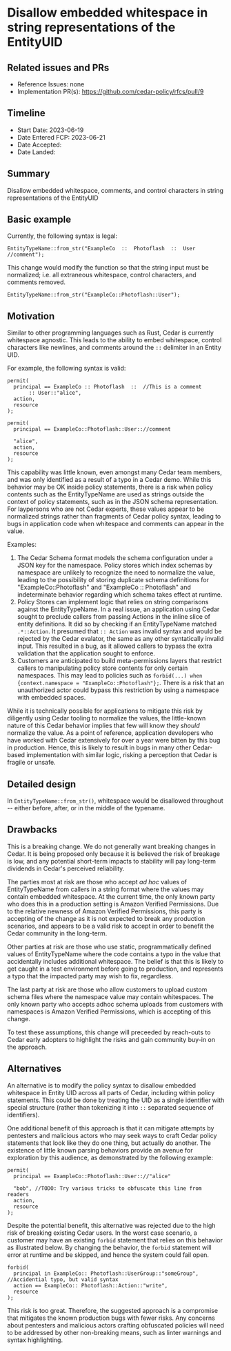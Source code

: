 # Disallow embedded whitespace in string representations of the EntityUID

## Related issues and PRs

- Reference Issues: none
- Implementation PR(s): https://github.com/cedar-policy/rfcs/pull/9

## Timeline

- Start Date: 2023-06-19 
- Date Entered FCP: 2023-06-21
- Date Accepted:
- Date Landed:

## Summary

Disallow embedded whitespace, comments, and control characters in string representations of the EntityUID

## Basic example
Currently, the following syntax is legal:
```
EntityTypeName::from_str("ExampleCo  ::  Photoflash  ::  User  //comment");
```
This change would modify the function so that the string input must be normalized; i.e. all extraneous whitespace, control characters, and comments removed.
```
EntityTypeName::from_str("ExampleCo::Photoflash::User");
```

## Motivation
Similar to other programming languages such as Rust, Cedar is currently whitespace agnostic. This leads to the ability to embed whitespace, control characters like newlines, and comments around the `::` delimiter in an Entity UID.

For example, the following syntax is valid:
```
permit( 
  principal == ExampleCo :: Photoflash  ::  //This is a comment
       :: User::"alice",
  action,
  resource
);

permit( 
  principal == ExampleCo::Photoflash::User:://comment

  "alice",
  action,
  resource
);
```

This capability was little known, even amongst many Cedar team members, and was only identified as a result of a typo in a Cedar demo. While this behavior may be OK inside policy statements, there is a risk when policy contents such as the EntityTypeName are used as strings outside the context of policy statements, such as in the JSON schema representation. For laypersons who are not Cedar experts, these values appear to be normalized strings rather than fragments of Cedar policy syntax, leading to bugs in application code when whitespace and comments can appear in the value.

Examples:
1. The Cedar Schema format models the schema configuration under a JSON key for the namespace. Policy stores which index schemas by namespace are unlikely to recognize the need to normalize the value, leading to the possibility of storing duplicate schema definitions for "ExampleCo::Photoflash" and "ExampleCo  ::  Photoflash" and indeterminate behavior regarding which schema takes effect at runtime.
2. Policy Stores can implement logic that relies on string comparisons against the EntityTypeName. In a real issue, an application using Cedar sought to preclude callers from passing Actions in the inline slice of entity definitions. It did so by checking if an EntityTypeName matched `.*::Action`. It presumed that `:: Action` was invalid syntax and would be rejected by the Cedar evalator, the same as any other syntatically invalid input. This resulted in a bug, as it allowed callers to bypass the extra validation that the application sought to enforce.
3. Customers are anticipated to build meta-permissions layers that restrict callers to manipulating policy store contents for only certain namespaces. This may lead to policies such as `forbid(...) when {context.namespace = "ExampleCo::Photoflash"};`. There is a risk that an unauthorized actor could bypass this restriction by using a namespace with embedded spaces. 

While it is technically possible for applications to mitigate this risk by diligently using Cedar tooling to normalize the values, the little-known nature of this Cedar behavior implies that few will know they *should* normalize the value. As a point of reference, application developers who have worked with Cedar extensively for over a year were bitten by this bug in production. Hence, this is likely to result in bugs in many other Cedar-based implementation with similar logic, risking a perception that Cedar is fragile or unsafe.

## Detailed design
In `EntityTypeName::from_str()`, whitespace would be disallowed throughout -- either before, after, or in the middle of the typename.

## Drawbacks
This is a breaking change. We do not generally want breaking changes in Cedar. It is being proposed only because it is believed the risk of breakage is low, and any potential short-term impacts to stability will pay long-term dividends in Cedar's perceived reliability.

The parties most at risk are those who accept *ad hoc* values of EntityTypeName from callers in a string format where the values may contain embedded whitespace. At the current time, the only known party who does this in a production setting is Amazon Verified Permissions. Due to the relative newness of Amazon Verified Permissions, this party is accepting of the change as it is not expected to break any production scenarios, and appears to be a valid risk to accept in order to benefit the Cedar community in the long-term.

Other parties at risk are those who use static, programmatically defined values of EntityTypeName where the code contains a typo in the value that accidentally includes additional whitespace. The belief is that this is likely to get caught in a test environment before going to production, and represents a typo that the impacted party may wish to fix, regardless.

The last party at risk are those who allow customers to upload custom schema files where the namespace value may contain whitespaces. The only known party who accepts adhoc schema uploads from customers with namespaces is Amazon Verified Permissions, which is accepting of this change.

To test these assumptions, this change will preceeded by reach-outs to Cedar early adopters to highlight the risks and gain community buy-in on the approach.

## Alternatives
An alternative is to modify the policy syntax to disallow embedded whitespace in Entity UID across all parts of Cedar, including within policy statements. This could be done by treating the UID as a single identifier with special structure (rather than tokenizing it into `::` separated sequence of identifiers).

One additional benefit of this approach is that it can mitigate attempts by pentesters and malicious actors who may seek ways to craft Cedar policy statements that look like they do one thing, but actually do another. The existence of little known parsing behaviors provide an avenue for exploration by this audience, as demonstrated by the following example:

```
permit(
  principal == ExampleCo::Photoflash::User:://"alice"

  "bob", //TODO: Try various tricks to obfuscate this line from readers
  action,
  resource
);
```

Despite the potential benefit, this alternative was rejected due to the high risk of breaking existing Cedar users. In the worst case scenario, a customer may have an existing `forbid` statement that relies on this behavior as illustrated below. By changing the behavior, the `forbid` statement will error at runtime and be skipped, and hence the system could fail open.

```
forbid(
  principal in ExampleCo:: Photoflash::UserGroup::"someGroup", //Accidential typo, but valid syntax
  action == ExampleCo:: Photoflash::Action::"write",
  resource
);
``` 

This risk is too great. Therefore, the suggested approach is a compromise that mitigates the known production bugs with fewer risks. Any concerns about pentesters and malicious actors crafting obfuscated policies will need to be addressed by other non-breaking means, such as linter warnings and syntax highlighting.
